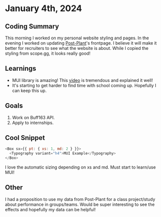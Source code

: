 # January 4th, 2024

## Coding Summary

This morning I worked on my personal website styling and pages. In the evening I worked on updating [Post-Plant](https://postplant.app)'s frontpage. I believe it will make it better for recruiters to see what the website is about. While I copied the styling from scope.gg, it looks really good!

## Learnings

- MUI library is amazing! This [video](https://www.youtube.com/watch?v=FB-sKY63AWo) is tremendous and explained it well!
- It's starting to get harder to find time with school coming up. Hopefully I can keep this up.

## Goals

1. Work on Buff163 API.
2. Apply to internships.

## Cool Snippet

```javascript
<Box sx={{ pt: { xs: 1, md: 2 } }}>
  <Typography variant="h4">MUI Example</Typography>
</Box>
```

I love the automatic sizing depending on xs and md. Must start to learn/use MUI!

## Other

I had a proposition to use my data from Post-Plant for a class project/study about performance in groups/teams. Would be super interesting to see the effects and hopefully my data can be helpful!

